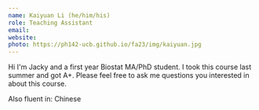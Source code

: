 ```yaml
---
name: Kaiyuan Li (he/him/his)
role: Teaching Assistant
email: 
website: 
photo: https://ph142-ucb.github.io/fa23/img/kaiyuan.jpg
---
```


Hi I'm Jacky and a first year Biostat MA/PhD student. I took this course last summer and got A+. Please feel free to ask me questions you interested in about this course.

Also fluent in: Chinese 